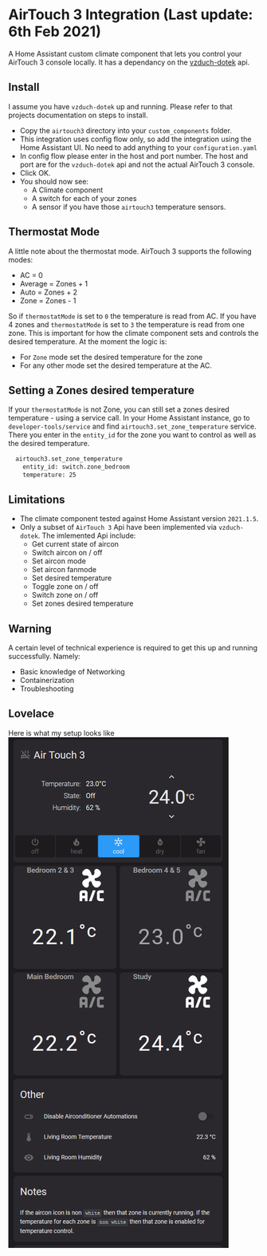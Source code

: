 # AirTouch 3 Integration (Last update: 6th Feb 2021)

A Home Assistant custom climate component that lets you control your AirTouch 3 console locally. It has a dependancy on the [vzduch-dotek](https://github.com/ozczecho/vzduch-dotek) api.

## Install

I assume you have `vzduch-dotek` up and running. Please refer to that projects documentation on steps to install.

* Copy the `airtouch3` directory into your `custom_components` folder.
* This integration uses config flow only, so add the integration using the Home Assistant UI. No need to add anything to your `configuration.yaml`
* In config flow please enter in the host and port number. The host and port are for the `vzduch-dotek` api and not the actual AirTouch 3 console.
* Click OK.
* You should now see:
  * A Climate component
  * A switch for each of your zones
  * A sensor if you have those `airtouch3` temperature sensors.
  
## Thermostat Mode

A little note about the thermostat mode. AirTouch 3 supports the following modes:
 * AC = 0
 * Average = Zones + 1
 * Auto = Zones + 2
 * Zone = Zones - 1
 
So if `thermostatMode` is set to `0` the temperature is read from AC. If you have 4 zones and `thermostatMode` is set to `3` the temperature is read from one zone. This is important for how the climate component sets and controls the desired temperature. At the moment the logic is:

 * For `Zone` mode set the desired temperature for the zone
 * For any other mode set the desired temperature at the AC. 

## Setting a Zones desired temperature

If your `thermostatMode` is not Zone, you can still set a zones desired temperature - using a service call. In your Home Assistant instance, go to `developer-tools/service` and find `airtouch3.set_zone_temperature` service. There you enter in the `entity_id` for the zone you want to control as well as the desired temperature.
```
  airtouch3.set_zone_temperature
    entity_id: switch.zone_bedroom
    temperature: 25
```

## Limitations

* The climate component tested against Home Assistant version `2021.1.5`.
* Only a subset of `AirTouch 3` Api have been implemented via `vzduch-dotek`. The imlemented Api include:
    * Get current state of aircon
    * Switch aircon on / off
    * Set aircon mode
    * Set aircon fanmode
    * Set desired temperature
    * Toggle zone on / off
    * Switch zone on / off
    * Set zones desired temperature
  
## Warning
  
A certain level of technical experience is required to get this up and running successfully. Namely:
* Basic knowledge of Networking 
* Containerization
* Troubleshooting
  
## Lovelace

Here is what my setup looks like\
![AirTouch3 in Lovelave](https://github.com/ozczecho/custom_components/blob/master/airtouch3/at3.PNG?raw=true)
